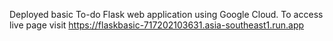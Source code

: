 Deployed basic To-do Flask web application using Google Cloud.
To access live page visit https://flaskbasic-717202103631.asia-southeast1.run.app
